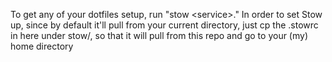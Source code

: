 To get any of your dotfiles setup, run "stow \<service\>." In order to set Stow up, since by default it'll pull from your current directory, just cp
the .stowrc in here under stow/, so that it will pull from this repo and go to your (my) home directory